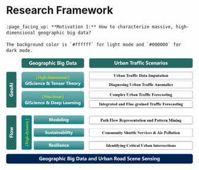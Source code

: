 Research Framework
======
    :page_facing_up: **Motivation 1:** How to characterize massive, high-dimensional geographic big data?

    The background color is `#ffffff` for light mode and `#000000` for dark mode.


![Editing a markdown file for a talk](/images/Outline.png)

